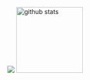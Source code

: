 <p>
  <img src='https://github-readme-stats.vercel.app/api/top-langs/?username=RyomaOhtani&theme=tokyonight'>
  <img alt="github stats" height="150px" src="https://github-readme-stats.vercel.app/api?username=RyomaOhtani&theme=tokyonight" />
<!--   <a href='https://www.openbadge-global.com/api/v1.0/openBadge/v2/Wallet/Public/GetAssertionShare/SjR6UlNTandId0tiU24zR0YvQjRjUT09'>
    <img src='https://github.com/RyomaOhtani/RyomaOhtani/assets/131366102/814e7960-1988-4426-8b8a-277f02c10a39'> -->
  </a>
</p>
